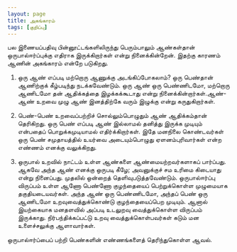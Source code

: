 ```yaml
---
layout: page
title: அகங்காரம்
tags: [குறிப்பு]
---
```

<!-- டிசம்பர் 14, 2013 -->

பல இணையப்பதிவு பின்னூட்டங்களிலிருந்து பெரும்பாலும் ஆண்கள்தான் ஒருபால்ஈர்ப்புக்கு எதிராக இருக்கிறார்கள் என்று நினைக்கின்றேன். இதற்கு காரணம் ஆணின் அகங்காரம் என்றே படுகிறது.
 
1. ஒரு ஆண் எப்படி மற்றொரு ஆணுக்கு அடங்கிப்போகலாம்? ஒரு பெண்தான் ஆணிற்குக் கீழ்படிந்து நடக்கவேண்டும். ஒரு ஆண் ஒரு பெண்ணிடமோ, மற்றொரு ஆணிடமோ தன் ஆதிக்கத்தை இழக்கக்கூடாது என்று நினைக்கின்றார்கள்.ஆண்-ஆண் உறவை முழு ஆண் இனத்திற்கே வரும் இழுக்கு என்று கருதுகிறார்கள்.
 
2. பெண்-பெண் உறவைப்பற்றிச் சொல்லும்பொழுதும் ஆண் ஆதிக்கம்தான் தெரிகிறது. ஒரு பெண் எப்படி ஆண் இல்லாமல் தனித்து இருக்க முடியும் என்பதைப் பொறுக்கமுடியாமல் எதிர்க்கிறார்கள். இதே மனநிலை கொண்டவர்கள் ஒரு பெண் சமுதாயத்தில் உயர்வை அடையும்பொழுது ஏளனம்புரிவார்கள் என்ற எண்ணம் எனக்கு வலுக்கிறது.

3. ஒருபால் உறவில் நாட்டம் உள்ள ஆண்களை ஆண்மையற்றவர்களாகப் பார்ப்பது. ஆகவே அந்த ஆண் எனக்கு ஒருபடி கீழே; அவனுக்குச் சம உரிமை கிடையாது என்று நினைப்பது. முதலில் ஒன்றைத் தெளிவுபடுத்தவேண்டும். ஒருபால்ஈர்ப்பு விருப்பம் உள்ள ஆணோ பெண்ணோ குழந்தையைப் பெற்றுக்கொள்ள முழுமையாக தகுதியடையவர்கள். அந்த ஆண் ஒரு பெண்ணிடமோ, அந்தப் பெண் ஒரு ஆணிடமோ உறவுவைத்துக்கொண்டு குழந்தையைப்பெற முடியும். ஆனால் இயற்கையாக மனதளவில் அப்படி உடலுறவு வைத்துக்கொள்ள விருப்பம் இருக்காது. நிர்பந்திக்கப்பட்டு உறவு வைத்துக்கொள்பவர்கள் கடும் மன உளைச்சலுக்கு ஆளாவார்கள்.

 
ஒருபால்ஈர்ப்பைப் பற்றி பெண்களின் எண்ணங்களைத் தெரிந்துகொள்ள ஆவல்.
